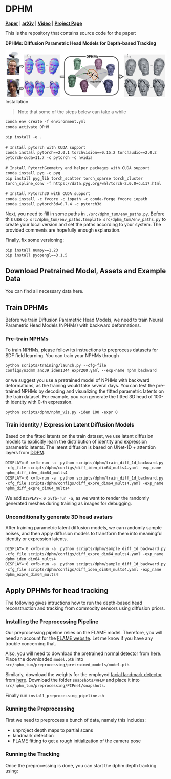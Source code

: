 # DPHM

[**Paper**](https://arxiv.org/abs/2312.01068.pdf) | [**arXiv**](https://arxiv.org/abs/2312.01068.pdf)  | [**Video**](https://youtu.be/w_EJ5LDJ7T4) | [**Project Page**](https://tangjiapeng.github.io/projects/DPHMs/) <br>

This is the repository that contains source code for the paper:

**DPHMs: Diffusion Parametric Head Models for Depth-based Tracking**
<div style="text-align: center">
<img src="media/pipeline.png" />
</div
- We present DPHMs, a diffusion parametric head model which is used for robust head reconstruction and expression tracking from monocular depth sequences. 
- Leveraging the DPHM diffusion prior, we effectively constrain the identity and expression codes on the underlying latent manifold when fitting to noisy and partial observations of commodity depth sensors.

## Installation
> Note that some of the steps below can take a while
```
conda env create -f environment.yml   
conda activate DPHM

pip install -e .

# Install pytorch with CUDA support
conda install pytorch==2.0.1 torchvision==0.15.2 torchaudio==2.0.2 pytorch-cuda=11.7 -c pytorch -c nvidia

# Install PytorchGeometry and helper packages with CUDA support
conda install pyg -c pyg
pip install pyg_lib torch_scatter torch_sparse torch_cluster torch_spline_conv -f https://data.pyg.org/whl/torch-2.0.0+cu117.html

# Install Pytorch3D with CUDA support
conda install -c fvcore -c iopath -c conda-forge fvcore iopath
conda install pytorch3d=0.7.4 -c pytorch3d
```

Next, you need to fill in some paths in `./src/dphm_tum/env_paths.py`.
Before this use `cp src/dphm_tum/env_paths.template src/dphm_tum/env_paths.py` to create your local version and 
set the paths according to your system.
The provided comments are hopefully enough explanation.

Finally, fix some versioning:
```
pip install numpy==1.23
pip install pyopengl==3.1.5
```

## Download Pretrained Model, Assets and Example Data

You can find all necessary data here.

## Train DPHMs

Before we train Diffusion Parametric Head Models, we need to train Neural Parametric Head Models (NPHMs) with backward deformations. 

### Pre-train NPHMs 
To train [NPHMs](https://github.com/SimonGiebenhain/NPHM), please follow its instructions 
to preprocess datasets for SDF field learning.  You can train your NPHMs through
```
python scripts/training/launch.py --cfg-file configs/n3dmm_anc39_iden1344_expr200.yaml --exp-name nphm_backward
```
or we suggest you use a pretrained model of NPHMs with backward deformations, as the training would take several days. You can test the pre-trained NPHMs by decoding and visualizing the fitted parametric latents on the train dataset. For example, you can generate the fitted 3D head of 100-th identity with 0-th expression.
```
python scripts/dphm/nphm_vis.py -iden 100 -expr 0
```

### Train identity / Expression Latent Diffusion Models
Based on the fitted latents on the train dataset, we use latent diffusion models to explicitly learn the distribution of identity and expression parametric latents.
The latent diffusion is based on UNet-1D + attention layers from [DDPM](https://github.com/lucidrains/denoising-diffusion-pytorch/blob/main/denoising_diffusion_pytorch/denoising_diffusion_pytorch_1d.py).
```
DISPLAY=:0 xvfb-run -a  python scripts/dphm/train_diff_1d_backward.py -cfg_file scripts/dphm/configs/diff_iden_dim64_mults4.yaml -exp_name nphm_diff_iden_dim64_mults4
DISPLAY=:0 xvfb-run -a  python scripts/dphm/train_diff_1d_backward.py -cfg_file scripts/dphm/configs/diff_expre_dim64_mults4.yaml -exp_name nphm_diff_expre_dim64_mults4
```
We add ```DISPLAY=:0 xvfb-run -a```, as we want to render the randomly generated meshes during training as images for debugging.

### Unconditionally generate 3D head avatars
After training parametric latent diffusion models, we can randomly sample noises, and then apply diffusion models to transform them into meaningful identity or expression latents.
```
DISPLAY=:0 xvfb-run -a  python scripts/dphm/sample_diff_1d_backward.py  -cfg_file scripts/dphm/configs/diff_expre_dim64_mults4.yaml -exp_name dphm_iden_dim64_mults4 
DISPLAY=:0 xvfb-run -a  python scripts/dphm/sample_diff_1d_backward.py  -cfg_file scripts/dphm/configs/diff_iden_dim64_mults4.yaml -exp_name dphm_expre_dim64_mults4 
```

## Apply DPHMs for head tracking

The following gives intructions how to run the depth-based head reconstruction and tracking from commodity sensors using diffusion priors.

### Installing the Preprocessing Pipeline

Our preprocessing pipeline relies on the FLAME model. Therefore, you will need an account for the [FLAME website](https://flame.is.tue.mpg.de/).
Let me know if you have any trouble concerning that.

Also, you will need to download the pretrained [normal detector](https://github.com/boukhayma/face_normals/tree/5d6f21098b60dd5b43f82525383b2697df6e712b) from [here](https://drive.google.com/file/d/1Qb7CZbM13Zpksa30ywjXEEHHDcVWHju_/edit).
Place the downloaded `model.pth` into `src/nphm_tum/preprocessing/pretrained_models/model.pth`.

Similarly, download the weights for the employed [facial landmark detector](https://github.com/jhb86253817/PIPNet) from [here](https://drive.google.com/drive/folders/17OwDgJUfuc5_ymQ3QruD8pUnh5zHreP2).
Download the folder `snapshots/WFLW` and place it into `src/nphm_tum/preprocessing/PIPnet/snapshots`. 

Finally run `install_preprocessing_pipeline.sh`

### Running the Preprocessing

First we need to preprocess a bunch of data, namely this includes:
- unproject depth maps to partial scans
- landmark detection
- FLAME fitting to get a rough initialization of the camera pose


### Running the Tracking

Once the preprocessing is done, you can start the dphm depth tracking using:


